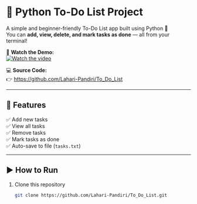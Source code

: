 # 📝 Python To-Do List Project

A simple and beginner-friendly To-Do List app built using Python 🐍  
You can **add, view, delete, and mark tasks as done** — all from your terminal!  

🎥 **Watch the Demo:**  
[![Watch the video](https://img.youtube.com/vi/cRZStwpuqYY/0.jpg)](https://www.youtube.com/shorts/cRZStwpuqYY)

💻 **Source Code:**  
👉 https://github.com/Lahari-Pandiri/To_Do_List

---

## 🚀 Features
✅ Add new tasks  
✅ View all tasks  
✅ Remove tasks  
✅ Mark tasks as done  
✅ Auto-save to file (`tasks.txt`)

---

## ▶️ How to Run
1. Clone this repository  
   ```bash
   git clone https://github.com/Lahari-Pandiri/To_Do_List.git

